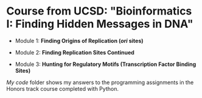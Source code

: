 # Course from UCSD: "Bioinformatics I: Finding Hidden Messages in DNA"  
      
  - Module 1: **Finding Origins of Replication (*ori* sites)**  

  - Module 2: **Finding Replication Sites Continued**  

  - Module 3: **Hunting for Regulatory Motifs (Transcription Factor Binding Sites)**  

*My code* folder shows my answers to the programming assignments in the Honors track course completed with Python.


 
